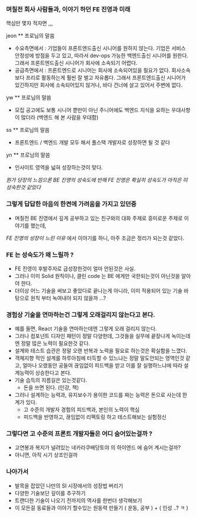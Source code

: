 ### 며칠전 회사 사람들과, 이야기 하던 FE 진영과 미래

핵심만 몇자 적자면 ,,,

jeon ** 프로님의 말씀

- 수요측면에서 : 기업들이 프론트엔드출신 시니어를 원하지 않는다. 기업은 서비스 안정성에 방점을 두고 있고, 따라서 dev-ops 가능한 백엔드출신 시니어를 원한다. 그래서 프론트엔드출신 시니어가 회사에 소속되기 어렵다.
- 공급측면에서 : 프론트엔드로 시니어는 회사에 소속되어있을 필요가 없다. 회사소속보다 프리로 활동하는게 훨씬 잘 벌고 자유롭다. 그래서 프론트엔드출신 시니어가 있긴하지만 회사에 소속되어있지 않거나, 바다 건너에 살고 있어서 주변에 없다.

yw ** 프로님의 말씀
- 모집 공고에도 보통 시니어 뿐만이 아닌 주니어에도 백엔드 지식을 요하는 우대사항이 많더라 (백엔드 해 본 사람을 우대함)

ss ** 프로님의 말씀
- 프론트엔드 / 백엔드 개발 모두 해서 풀스택 개발자로 성장하면 될 것 같다

yn ** 프로님의 말씀
- 인사이트 영역을 넓혀 성장하는것이 맞다.

*뭔가 당장의 느낌으론 BE 진영의 성숙도에 반해 FE 진영은 확실히 성숙도가 아직은 미성숙한것 같았다*

### 그렇게 답답한 마음의 한켠에 가려움을 가지고 있던중
- 며칠전 BE 진영에서 깊게 공부하고 있는 친구와의 대화 주제로 흥미로운 주제로 이야기를 했는데,

*FE 진영의 성장이 느린 이유* 에서 이야기를 하니, 아주 조금은 정리가 되는것 같았다.

### FE 는 성숙도가 왜 느릴까 ?
- FE 진영이 후발주자로 급성장한것이 얼마 안된것은 사실.
- 그러나 이미 Solid 원칙이나, 클린 code 는 BE 에게만 국한되는것이 아닌것을 알아야 한다.
- 더이상 어느 기술을 써보고 좋았다로 끝나는게 아니라, 이미 적용되어 있는 기술 바탕으로 원칙 부터 녹여내야 되지 않을까 ...?

### 경험상 기술을 연마하는건 그렇게 오래걸리지 않는다고 본다.
- 예를 들면, React 기술을 연마하는데엔 그렇게 오래 걸리지 않는다.
- 그러나 컴포넌트 디자인 패턴이 정말 다양한데, 그것들을 실무에 끝장나게 녹이는데엔 정말 많은 노력이 필요한것 같다.
- 설계와 테스트 습관은 정말 오랜 반복과 노력을 필요로 하는것은 확실함을 느꼈다.
- 객체지향 적인 설계를 하루아침에 터득할 수 있느냐는 정말 말도안되는 영역인것 같고,
얼마나 오랬동안 공들여 끊임없이 피드백을 받고 이를 잘 실행하느냐에 따라 설계능력이 상승한다고 본다.
- 기술 습득의 지름길은 있는것같다.
    - 돈을 쓰면 된다. (인강, 책)
- 그러나 설계하는 능력과, 유지보수가 용이한 코드를 짜는 능력은 돈으로 사는데 한계가 있다.
    - 고 수준의 개발자 경험의 피드백과, 본인의 노력이 핵심
    - 피드백을 반영하고, 끊임없이 리펙토링 하고 테스트해보는 실험정신

### 그렇다면 고 수준의 프론트 개발자들은 어디 숨어있는걸까 ?
- 고연봉과 복지가 널려있는 네카라쿠배당토야 의 하이엔드 에 숨어 계시는걸까?
- 아니면, 아직 시기 상조인걸까

### 나아가서
- 발목을 잡았던 나만의 SI 시장에서의 성장법 버리기
- 다양한 기술보단 깊이를 추구하기
- 트랜디한 기술이 나오기 전까지의 역사를 한번더 생각해보기
- 이 모든걸 동료들과 이야기 할수있는 원동력 만들기 ( 운동, 공부 ) + ( 인성 ..? ㅋ )
